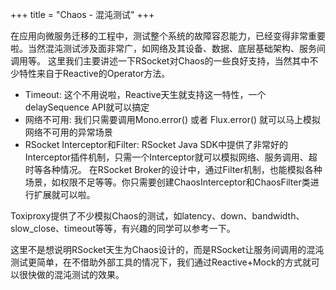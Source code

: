 +++
title = "Chaos - 混沌测试"
+++

在应用向微服务迁移的工程中，测试整个系统的故障容忍能力，已经变得非常重要啦。当然混沌测试涉及面非常广，如网络及其设备、数据、底层基础架构、服务间调用等。
这里我们主要讲述一下RSocket对Chaos的一些良好支持，当然其中不少特性来自于Reactive的Operator方法。

* Timeout: 这个不用说啦，Reactive天生就支持这一特性，一个delaySequence API就可以搞定
* 网络不可用: 我们只需要调用Mono.error() 或者 Flux.error() 就可以马上模拟网络不可用的异常场景
* RSocket Interceptor和Filter: RSocket Java SDK中提供了非常好的Interceptor插件机制，只需一个Interceptor就可以模拟网络、服务调用、超时等各种情况。 在RSocket Broker的设计中，通过Filter机制，也能模拟各种场景，如权限不足等等。你只需要创建ChaosInterceptor和ChaosFilter类进行扩展就可以啦。

Toxiproxy提供了不少模拟Chaos的测试，如latency、down、bandwidth、slow_close、timeout等等，有兴趣的同学可以参考一下。

这里不是想说明RSocket天生为Chaos设计的，而是RSocket让服务间调用的混沌测试更简单，在不借助外部工具的情况下，我们通过Reactive+Mock的方式就可以很快做的混沌测试的效果。


